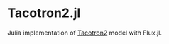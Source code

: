 # Tacotron2.jl
Julia implementation of [Tacotron2](https://arxiv.org/abs/1712.05884) model with Flux.jl.
